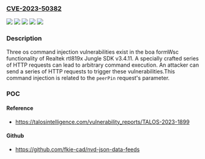 ### [CVE-2023-50382](https://cve.mitre.org/cgi-bin/cvename.cgi?name=CVE-2023-50382)
![](https://img.shields.io/static/v1?label=Product&message=WBR-6013&color=blue)
![](https://img.shields.io/static/v1?label=Product&message=rtl819x%20Jungle%20SDK&color=blue)
![](https://img.shields.io/static/v1?label=Version&message=%3D%20RER4_A_v3411b_2T2R_LEV_09_170623%20&color=brighgreen)
![](https://img.shields.io/static/v1?label=Version&message=%3D%20v3.4.11%20&color=brighgreen)
![](https://img.shields.io/static/v1?label=Vulnerability&message=CWE-78%3A%20Improper%20Neutralization%20of%20Special%20Elements%20used%20in%20an%20OS%20Command%20('OS%20Command%20Injection')&color=brighgreen)

### Description

Three os command injection vulnerabilities exist in the boa formWsc functionality of Realtek rtl819x Jungle SDK v3.4.11. A specially crafted series of HTTP requests can lead to arbitrary command execution. An attacker can send a series of HTTP requests to trigger these vulnerabilities.This command injection is related to the `peerPin` request's parameter.

### POC

#### Reference
- https://talosintelligence.com/vulnerability_reports/TALOS-2023-1899

#### Github
- https://github.com/fkie-cad/nvd-json-data-feeds

